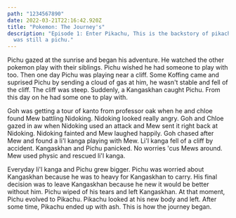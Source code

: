 ```yaml
---
path: "1234567890"
date: 2022-03-21T22:16:42.920Z
title: "Pokemon: The Journey's"
description: "Episode 1: Enter Pikachu, This is the backstory of pikachu when it
  was still a pichu."
---
```

Pichu gazed at the sunrise and began his adventure. He watched the other pokemon play with their siblings. Pichu wished he had someone to play with too. Then one day Pichu was playing near a cliff. Some Koffing came and suprised Pichu by sending a cloud of gas at him, he wasn't stable and fell of the cliff. The cliff was steep. Suddenly, a Kangaskhan caught Pichu. From this day on he had some one to play with. 

Goh was getting a tour of kanto from professor oak when he and chloe found Mew battling Nidoking. Nidoking looked really angry. Goh and Chloe gazed in aw when Nidoking used an attack and Mew sent it right back at Nidoking. Nidoking fainted and Mew laughed happily. Goh chased after Mew and found a li'l kanga playing with Mew. Li'l kanga fell of a cliff by accident. Kangaskhan and Pichu panicked. No worries 'cus Mews around. Mew used physic and rescued li'l kanga.

Everyday li'l kanga and Pichu grew bigger. Pichu was worried about Kangaskhan because he was to heavy for Kangaskhan to carry. His final decision was to leave Kangaskhan because he new it would be better without him. Pichu wiped of his tears and left Kangaskhan. At that moment, Pichu evolved to Pikachu. Pikachu looked at his new body and left. After some time, Pikachu ended up with ash. This is how the journey began.